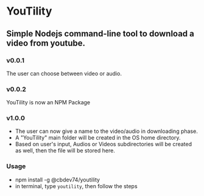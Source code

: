 # YouTility

## Simple Nodejs command-line tool to download a video from youtube.

### v0.0.1

The user can choose between video or audio.

### v0.0.2

YouTility is now an NPM Package

### v1.0.0

- The user can now give a name to the video/audio in downloading phase.
- A "YouTility" main folder will be created in the OS home directory.
- Based on user's input, Audios or Videos subdirectories will be created as well, then the file will be stored here.

### Usage

- npm install -g @cbdev74/youtility
- in terminal, type `youtility`, then follow the steps
